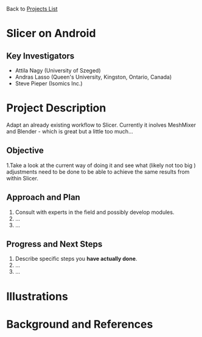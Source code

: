 Back to [Projects List](../../README.md#ProjectsList)

# Slicer on Android

## Key Investigators

- Attila Nagy  (University of Szeged)
- Andras Lasso (Queen's University, Kingston, Ontario, Canada)
- Steve Pieper (Isomics Inc.)

# Project Description

<!-- Add a short paragraph describing the project. -->
Adapt an already existing workflow to Slicer. Currently it inolves MeshMixer and Blender - which is great but a little too much...

## Objective

<!-- Describe here WHAT you would like to achieve (what you will have as end result). -->

1.Take a look at the current way of doing it and see what (likely not too big ) adjustments need to be done to be able to achieve the same results from within Slicer. 


## Approach and Plan

<!-- Describe here HOW you would like to achieve the objectives stated above. -->

1. Consult with experts in the field and possibly develop modules.
1. ...
1. ...

## Progress and Next Steps

<!-- Update this section as you make progress, describing of what you have ACTUALLY DONE. If there are specific steps that you could not complete then you can describe them here, too. -->

1. Describe specific steps you **have actually done**.
1. ...
1. ...

# Illustrations

<!-- Add pictures and links to videos that demonstrate what has been accomplished.
![Description of picture](Example2.jpg)
![Some more images](Example2.jpg)
-->

# Background and References

<!-- If you developed any software, include link to the source code repository. If possible, also add links to sample data, and to any relevant publications. -->

